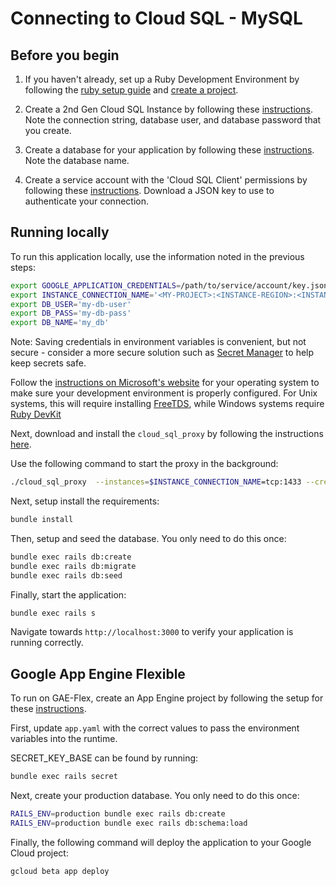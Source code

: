 # Connecting to Cloud SQL - MySQL

## Before you begin

1. If you haven't already, set up a Ruby Development Environment by following the [ruby setup guide](https://cloud.google.com/ruby/docs/setup) and 
[create a project](https://cloud.google.com/resource-manager/docs/creating-managing-projects#creating_a_project).

1. Create a 2nd Gen Cloud SQL Instance by following these 
[instructions](https://cloud.google.com/sql/docs/mysql/create-instance). Note the connection string,
database user, and database password that you create.

1. Create a database for your application by following these 
[instructions](https://cloud.google.com/sql/docs/mysql/create-manage-databases). Note the database
name. 

1. Create a service account with the 'Cloud SQL Client' permissions by following these 
[instructions](https://cloud.google.com/sql/docs/mysql/connect-external-app#4_if_required_by_your_authentication_method_create_a_service_account).
Download a JSON key to use to authenticate your connection. 



## Running locally

To run this application locally, use the information noted in the previous steps:
```bash
export GOOGLE_APPLICATION_CREDENTIALS=/path/to/service/account/key.json
export INSTANCE_CONNECTION_NAME='<MY-PROJECT>:<INSTANCE-REGION>:<INSTANCE-NAME>'
export DB_USER='my-db-user'
export DB_PASS='my-db-pass'
export DB_NAME='my_db'
```
Note: Saving credentials in environment variables is convenient, but not secure - consider a more
secure solution such as [Secret Manager](https://cloud.google.com/secret-manager/docs/overview) to help keep secrets safe.

Follow the [instructions on Microsoft's website](https://docs.microsoft.com/en-us/sql/connect/ruby/step-1-configure-development-environment-for-ruby-development?view=sql-server-ver15) for your operating system to make sure your development environment is properly configured. For Unix systems, this will require installing [FreeTDS](https://www.freetds.org/index.html), while Windows systems require [Ruby DevKit](https://rubyinstaller.org/downloads/)

Next, download and install the `cloud_sql_proxy` by
following the instructions
[here](https://cloud.google.com/sql/docs/sqlserver/authorize-proxy#installing_the).

Use the following command to start the proxy in the
background:
```bash
./cloud_sql_proxy  --instances=$INSTANCE_CONNECTION_NAME=tcp:1433 --credential_file=$GOOGLE_APPLICATION_CREDENTIALS
```

Next, setup install the requirements:
```bash
bundle install
```

Then, setup and seed the database. You only need to do this once:
```bash
bundle exec rails db:create
bundle exec rails db:migrate
bundle exec rails db:seed
```

Finally, start the application:
```bash
bundle exec rails s
```

Navigate towards `http://localhost:3000` to verify your application is running correctly.

## Google App Engine Flexible

To run on GAE-Flex, create an App Engine project by following the setup for these 
[instructions](https://cloud.google.com/appengine/docs/flexible/ruby/quickstart).

First, update `app.yaml` with the correct values to pass the environment 
variables into the runtime.

SECRET_KEY_BASE can be found by running:
```bash
bundle exec rails secret
```

Next, create your production database. You only need to do this once:
```bash
RAILS_ENV=production bundle exec rails db:create
RAILS_ENV=production bundle exec rails db:schema:load
```

Finally, the following command will deploy the application to your Google Cloud project:
```bash
gcloud beta app deploy
```
